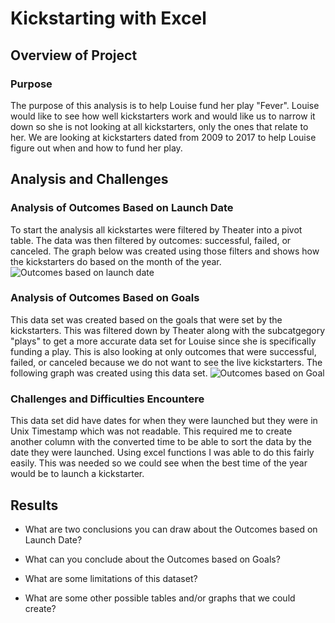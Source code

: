 # Kickstarting with Excel

## Overview of Project

### Purpose
The purpose of this analysis is to help Louise fund her play "Fever". Louise would like to see how well kickstarters work and would like us to narrow it down so she is not looking at all kickstarters, only the ones that relate to her. We are looking at kickstarters dated from 2009 to 2017 to help Louise figure out when and how to fund her play. 
## Analysis and Challenges

### Analysis of Outcomes Based on Launch Date
To start the analysis all kickstartes were filtered by Theater into a pivot table. The data was then filtered by outcomes: successful, failed, or canceled. The graph below was created using those filters and shows how the kickstarters do based on the month of the year. ![Outcomes based on launch date](https://user-images.githubusercontent.com/94948877/147180767-51e8cfaf-825f-4156-909d-d3d30aa5b6f6.png)

### Analysis of Outcomes Based on Goals
This data set was created based on the goals that were set by the kickstarters. This was filtered down by Theater along with the subcatgegory "plays" to get a more accurate data set for Louise since she is specifically funding a play. This is also looking at only outcomes that were successful, failed, or canceled because we do not want to see the live kickstarters. The following graph was created using this data set. ![Outcomes based on Goal](https://user-images.githubusercontent.com/94948877/147277744-c4a0eac0-6463-4b1a-9af1-7528cfeea610.png)

### Challenges and Difficulties Encountere
This data set did have dates for when they were launched but they were in Unix Timestamp which was not readable. This required me to create another column with the converted time to be able to sort the data by the date they were launched. Using excel functions I was able to do this fairly easily. This was needed so we could see when the best time of the year would be to launch a kickstarter. 
## Results

- What are two conclusions you can draw about the Outcomes based on Launch Date?

- What can you conclude about the Outcomes based on Goals?

- What are some limitations of this dataset?

- What are some other possible tables and/or graphs that we could create?
